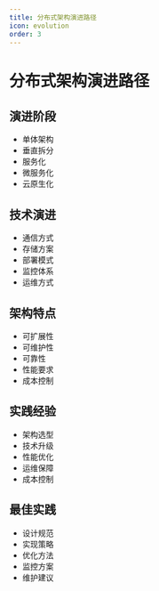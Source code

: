 ```yaml
---
title: 分布式架构演进路径
icon: evolution
order: 3
---
```


# 分布式架构演进路径

## 演进阶段
- 单体架构
- 垂直拆分
- 服务化
- 微服务化
- 云原生化

## 技术演进
- 通信方式
- 存储方案
- 部署模式
- 监控体系
- 运维方式

## 架构特点
- 可扩展性
- 可维护性
- 可靠性
- 性能要求
- 成本控制

## 实践经验
- 架构选型
- 技术升级
- 性能优化
- 运维保障
- 成本控制

## 最佳实践
- 设计规范
- 实现策略
- 优化方法
- 监控方案
- 维护建议
